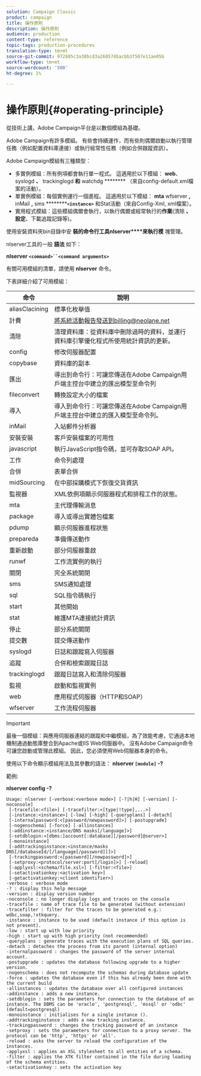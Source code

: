 ```yaml
---
solution: Campaign Classic
product: campaign
title: 操作原則
description: 操作原則
audience: production
content-type: reference
topic-tags: production-procedures
translation-type: tm+mt
source-git-commit: 972885c3a38bcd3a260574bacbb3f507e11ae05b
workflow-type: tm+mt
source-wordcount: '500'
ht-degree: 1%

---
```



# 操作原則{#operating-principle}

從技術上講，Adobe Campaign平台是以數個模組為基礎。

Adobe Campaign有許多模組。 有些會持續運作，而有些則偶爾啟動以執行管理任務（例如配置資料庫連接）或執行經常性任務（例如合併跟蹤資訊）。

Adobe Campaign模組有三種類型：

* 多實例模組：所有例項都會執行單一程式。 這適用於以下模組： **web**、syslogd **、** trackinglogd **和** watchdg ******** （來自config-default.xml檔案的活動）。
* 單實例模組：每個實例運行一個進程。 這適用於以下模組： **mta** wfserver **,** inMail **,** sms **********`<instance>`** 和Stat活動（來自Config-Xml, xml檔案）。
* 實用程式模組：這些模組偶爾會執行，以執行偶爾或經常執行的&#x200B;**作業**(清除 **、設定**、下載追蹤記錄等)。

使用安裝資料夾bin目錄中安 **裝的命令行工具nlserver****來執行模** 塊管理。

nlserver工具的一般 **語法** 如下：

**nlserver `<command>``<command arguments>`**

有關可用模組的清單，請使用 **nlserver** 命令。

下表詳細介紹了可用模組：

| 命令 | 說明 |
|---|---|
| aliasClacining | 標準化枚舉值 |
| 計費 | 將系統活動報告發送到billing@neolane.net |
| 清除 | 清理資料庫：從資料庫中刪除過時的資料，並運行資料庫引擎優化程式所使用統計資訊的更新。 |
| config | 修改伺服器配置 |
| copybase | 資料庫的副本 |
| 匯出 | 導出到命令行：可讓您傳送在Adobe Campaign用戶端主控台中建立的匯出模型至命令列 |
| fileconvert | 轉換設定大小的檔案 |
| 導入 | 導入到命令行：可讓您傳送在Adobe Campaign用戶端主控台中建立的匯入模型至命令列。 |
| inMail | 入站郵件分析器 |
| 安裝安裝 | 客戶安裝檔案的可用性 |
| javascript | 執行JavaScript指令碼，並可存取SOAP API。 |
| 工作 | 命令列處理 |
| 合併 | 表單合併 |
| midSourcing | 在中部採購模式下恢復交貨資訊 |
| 監視器 | XML依例項顯示伺服器程式和排程工作的狀態。 |
| mta | 主代理傳輸消息 |
| package | 導入或導出實體包檔案 |
| pdump | 顯示伺服器進程狀態 |
| prepareda | 準備傳送動作 |
| 重新啟動 | 部分伺服器重啟 |
| runwf | 工作流實例的執行 |
| 關閉 | 完全系統關閉 |
| sms | SMS通知處理 |
| sql | SQL指令碼執行 |
| start | 其他開始 |
| stat | 維護MTA連接統計資訊 |
| 停止 | 部分系統關閉 |
| 提交數 | 提交傳送動作 |
| syslogd | 日誌和跟蹤寫入伺服器 |
| 追蹤 | 合併和檢索跟蹤日誌 |
| trackinglogd | 跟蹤日誌寫入和清除伺服器 |
| 監視 | 啟動和監視實例 |
| web | 應用程式伺服器（HTTP和SOAP） |
| wfserver | 工作流程伺服器 |

>[!IMPORTANT]
>
>最後一個模組：與應用伺服器連結的跟蹤和中繼模組，為了效能考慮，它通過本地機制通過動態庫整合到Apache或IIS Web伺服器中。 沒有Adobe Campaign命令可讓您啟動或管理此模組。 因此，您必須使用Web伺服器本身的命令。

使用以下命令顯示模組用法及其參數的語法： **nlserver `[module]` -?**

範例:

**nlserver config -?**

```
Usage: nlserver [-verbose:<verbose mode>] [-?|h|H] [-version] [-noconsole]
 [-tracefile:<file>] [-tracefilter:<[type|!type],...>]
 [-instance:<instance>] [-low] [-high] [-queryplans] [-detach]
 [-internalpassword:<[password/newpassword]>] [-postupgrade]
 [-nogenschema] [-force] [-allinstances]
 [-addinstance:<instance/DNS masks[/language]>]
 [-setdblogin:<[dbms:]account[:database][/password]@server>]
 [-monoinstance]
 [-addtrackinginstance:<instance/masks DNS[/databaseId/[/language[/password]]]>]
 [-trackingpassword:<[password][/newpassword]>]
 [-setproxy:<protocol/server:port[/login]>] [-reload]
 [-applyxsl:<schema/file.xsl>] [-filter:<file>]
 [-setactivationkey:<activation key>]
 [-getactivationkey:<client identifier>]
-verbose : verbose mode
-? : display this help message
-version : display version number
-noconsole : no longer display logs and traces on the console
-tracefile : name of trace file to be generated (without extension)
-tracefilter : filter for the traces to be generated e.g.: wdbc,soap,!xtkquery.
-instance : instance to be used (default instance if this option is not present).
-low : start up with low priority
-high : start up with high priority (not recommended)
-queryplans : generate traces with the execution plans of SQL queries.
-detach : detaches the process from its parent (internal option)
-internalpassword : changes the password of the server internal account.
-postupgrade : updates the database following upgrade to a higher version. 
-nogenschema : does not recompute the schemas during database update
-force : updates the database even if this has already been done with the current build 
-allinstances : updates the database over all configured instances
-addinstance : adds a new instance.
-setdblogin : sets the parameters for connection to the database of an instance. The DBMS can be 'oracle', 'postgresql', 'mssql' or 'odbc' (default=postgresql)
-monoinstance : initialises for a single instance ().
-addtrackinginstance : adds a new tracking instance.
-trackingpassword : changes the tracking password of an instance
-setproxy : sets the parameters for connection to a proxy server. The protocol can be 'http', 'https' or 'all'.
-reload : asks the server to reload the configuration of the instances. 
-applyxsl : applies an XSL stylesheet to all entities of a schema. 
-filter : applies the XTK filter contained in the file during loading of the schema entities.
-setactivationkey : sets the activation key
```

